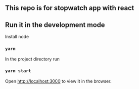 ## This repo is for stopwatch app with react

## Run it in the development mode

Install node 

### `yarn`

In the project directory run

### `yarn start`

Open [http://localhost:3000](http://localhost:3000) to view it in the browser.
